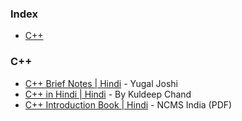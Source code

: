 ### Index

* [C++](#cpp)


### <a id="cpp"></a>C++

* [C++ Brief Notes \| Hindi](https://ehindistudy.com/2020/12/01/cpp-notes-in-hindi/) - Yugal Joshi
* [C++ in Hindi \| Hindi](https://www.pdfdrive.com/c-in-hindi-e17858324.html) - By Kuldeep Chand
* [C++ Introduction Book \| Hindi](https://ncsmindia.com/wp-content/uploads/2012/04/c++-hindi.pdf) - NCMS India (PDF)


